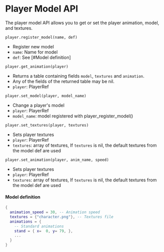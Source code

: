 Player Model API
================
The player model API allows you to get or set the player animation, model, and textures.

`player.register_model(name, def)`

* Register new model
* `name`: Name for model
* `def`: See [#Model definition]

`player.get_animation(player)`

* Returns a table containing fields `model`, `textures` and `animation`.
* Any of the fields of the returned table may be nil.
* `player`: PlayerRef

`player.set_model(player, model_name)`

* Change a player's model
* `player`: PlayerRef
* `model_name`: model registered with player_register_model()

`player.set_textures(player, textures)`

* Sets player textures
* `player`: PlayerRef
* `textures`: array of textures, If `textures` is nil, the default textures from the model def are used

`player.set_animation(player, anim_name, speed)`

* Sets player textures
* `player`: PlayerRef
* `textures`: array of textures, If `textures` is nil, the default textures from the model def are used

#### Model definition
```lua
{
  animation_speed = 30, -- Animation speed
  textures = {"character.png"}, -- Textures file
  animations = {
    -- Standard animations
    stand = { x=  0, y= 79, },
    ...
  }
}
```